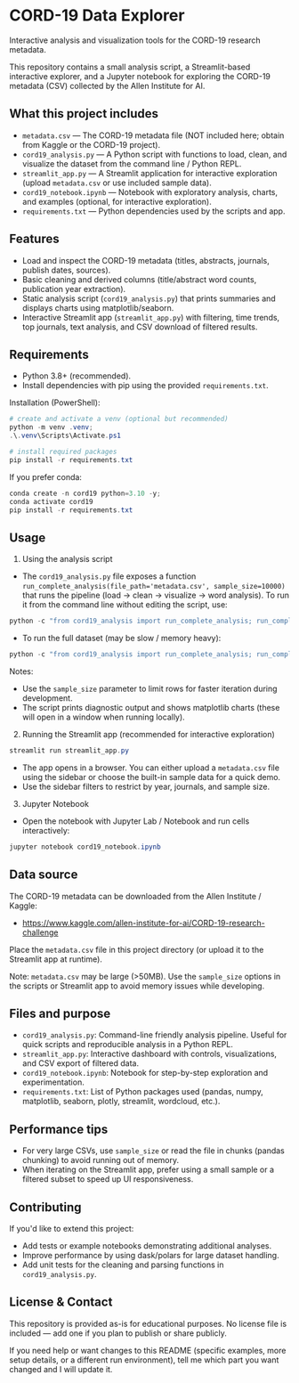 # CORD-19 Data Explorer

Interactive analysis and visualization tools for the CORD-19 research metadata.

This repository contains a small analysis script, a Streamlit-based interactive explorer, and a Jupyter notebook for exploring the CORD-19 metadata (CSV) collected by the Allen Institute for AI.

## What this project includes

- `metadata.csv` — The CORD-19 metadata file (NOT included here; obtain from Kaggle or the CORD-19 project).
- `cord19_analysis.py` — A Python script with functions to load, clean, and visualize the dataset from the command line / Python REPL.
- `streamlit_app.py` — A Streamlit application for interactive exploration (upload `metadata.csv` or use included sample data).
- `cord19_notebook.ipynb` — Notebook with exploratory analysis, charts, and examples (optional, for interactive exploration).
- `requirements.txt` — Python dependencies used by the scripts and app.

## Features

- Load and inspect the CORD-19 metadata (titles, abstracts, journals, publish dates, sources).
- Basic cleaning and derived columns (title/abstract word counts, publication year extraction).
- Static analysis script (`cord19_analysis.py`) that prints summaries and displays charts using matplotlib/seaborn.
- Interactive Streamlit app (`streamlit_app.py`) with filtering, time trends, top journals, text analysis, and CSV download of filtered results.

## Requirements

- Python 3.8+ (recommended).
- Install dependencies with pip using the provided `requirements.txt`.

Installation (PowerShell):

```powershell
# create and activate a venv (optional but recommended)
python -m venv .venv;
.\.venv\Scripts\Activate.ps1

# install required packages
pip install -r requirements.txt
```

If you prefer conda:

```powershell
conda create -n cord19 python=3.10 -y;
conda activate cord19
pip install -r requirements.txt
```

## Usage

1) Using the analysis script

- The `cord19_analysis.py` file exposes a function `run_complete_analysis(file_path='metadata.csv', sample_size=10000)` that runs the pipeline (load -> clean -> visualize -> word analysis). To run it from the command line without editing the script, use:

```powershell
python -c "from cord19_analysis import run_complete_analysis; run_complete_analysis('metadata.csv', sample_size=10000)"
```

- To run the full dataset (may be slow / memory heavy):

```powershell
python -c "from cord19_analysis import run_complete_analysis; run_complete_analysis('metadata.csv')"
```

Notes:
- Use the `sample_size` parameter to limit rows for faster iteration during development.
- The script prints diagnostic output and shows matplotlib charts (these will open in a window when running locally).

2) Running the Streamlit app (recommended for interactive exploration)

```powershell
streamlit run streamlit_app.py
```

- The app opens in a browser. You can either upload a `metadata.csv` file using the sidebar or choose the built-in sample data for a quick demo.
- Use the sidebar filters to restrict by year, journals, and sample size.

3) Jupyter Notebook

- Open the notebook with Jupyter Lab / Notebook and run cells interactively:

```powershell
jupyter notebook cord19_notebook.ipynb
```

## Data source

The CORD-19 metadata can be downloaded from the Allen Institute / Kaggle:

- https://www.kaggle.com/allen-institute-for-ai/CORD-19-research-challenge

Place the `metadata.csv` file in this project directory (or upload it to the Streamlit app at runtime).

Note: `metadata.csv` may be large (>50MB). Use the `sample_size` options in the scripts or Streamlit app to avoid memory issues while developing.

## Files and purpose

- `cord19_analysis.py`: Command-line friendly analysis pipeline. Useful for quick scripts and reproducible analysis in a Python REPL.
- `streamlit_app.py`: Interactive dashboard with controls, visualizations, and CSV export of filtered data.
- `cord19_notebook.ipynb`: Notebook for step-by-step exploration and experimentation.
- `requirements.txt`: List of Python packages used (pandas, numpy, matplotlib, seaborn, plotly, streamlit, wordcloud, etc.).

## Performance tips

- For very large CSVs, use `sample_size` or read the file in chunks (pandas chunking) to avoid running out of memory.
- When iterating on the Streamlit app, prefer using a small sample or a filtered subset to speed up UI responsiveness.

## Contributing

If you'd like to extend this project:

- Add tests or example notebooks demonstrating additional analyses.
- Improve performance by using dask/polars for large dataset handling.
- Add unit tests for the cleaning and parsing functions in `cord19_analysis.py`.

## License & Contact

This repository is provided as-is for educational purposes. No license file is included — add one if you plan to publish or share publicly.

If you need help or want changes to this README (specific examples, more setup details, or a different run environment), tell me which part you want changed and I will update it.

